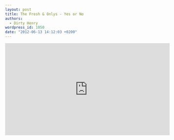 ```yaml
---
layout: post
title: The Fresh & Onlys - Yes or No
authors:
  - Dirty Henry
wordpress_id: 1050
date: "2012-06-13 14:12:03 +0200"
---
```


<iframe width="540" height="304" src="http://www.youtube.com/embed/Iuvu_MgfyI4" frameborder="0" allowfullscreen></iframe>
